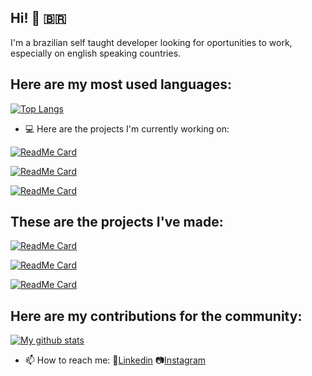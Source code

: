 ## Hi! :metal: :brazil:

I'm a brazilian self taught developer looking for oportunities to work, especially on english speaking countries.

## Here are my most used languages:

[![Top Langs](https://github-readme-stats.vercel.app/api/top-langs/?username=mikxingu&layout=compact&theme=highcontrast&hide=ShaderLab)](https://github.com/mikxingu/github-readme-stats)

- :computer: Here are the projects I'm currently working on:

[![ReadMe Card](https://github-readme-stats.vercel.app/api/pin/?username=mikxingu&repo=PyApps&theme=highcontrast)](https://github.com/mikxingu/PyApps)
 
 [![ReadMe Card](https://github-readme-stats.vercel.app/api/pin/?username=mikxingu&repo=SSIS&theme=highcontrast)](https://github.com/mikxingu/SSIS)


 [![ReadMe Card](https://github-readme-stats.vercel.app/api/pin/?username=mikxingu&repo=python_virtual_assistant&theme=highcontrast)](https://github.com/mikxingu/python_virtual_assistant)


## These are the projects I've made:

[![ReadMe Card](https://github-readme-stats.vercel.app/api/pin/?username=mikxingu&repo=happy&theme=highcontrast)](https://github.com/mikxingu/happy)

[![ReadMe Card](https://github-readme-stats.vercel.app/api/pin/?username=mikxingu&repo=HexMap_Editor&theme=highcontrast)](https://github.com/mikxingu/HexMap_Editor)


[![ReadMe Card](https://github-readme-stats.vercel.app/api/pin/?username=mikxingu&repo=dsdelivery-sds2&theme=highcontrast)](https://github.com/mikxingu/dsdelivery-sds2)

## Here are my contributions for the community:


[![My github stats](https://github-readme-stats.vercel.app/api?username=mikxingu&show_icons=true&theme=highcontrast&hide=stars)](https://github.com/anuraghazra/github-readme-stats)               
     


- 📫 How to reach me: :briefcase:[Linkedin](https://www.linkedin.com/in/michel-alves-almeida-leite-84976315a/)
                       :camera:[Instagram](https://www.instagram.com/mikeriderbr)


                       
